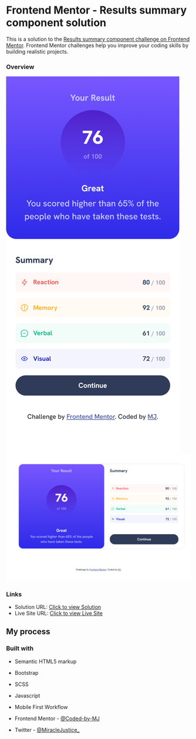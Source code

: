 # Frontend Mentor - Results summary component solution

This is a solution to the [Results summary component challenge on Frontend Mentor](https://www.frontendmentor.io/challenges/results-summary-component-CE_K6s0maV). Frontend Mentor challenges help you improve your coding skills by building realistic projects. 




### Overview
![Mobile view](images/mobile.png)
![Desktop view](images/desktop.png)






### Links

- Solution URL: [Click to view Solution](https://www.frontendmentor.io/solutions/results-summary-component-solution-XztvVTArUP)
- Live Site URL: [Click to view Live Site](https://coded-by-mj.github.io/Front-end-Mentor-Challenge9/)



## My process

### Built with
- Semantic HTML5 markup
- Bootstrap
- SCSS
- Javascript
- Mobile First Workflow




- Frontend Mentor - [@Coded-by-MJ](https://www.frontendmentor.io/profile/Coded-by-MJ)
- Twitter - [@MiracleJustice_](https://twitter.com/MiracleJustice_)